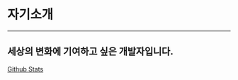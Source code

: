 # 자기소개
---
세상의 변화에 기여하고 싶은 개발자입니다. 
---
[Github Stats](https://github-readme-stats.vercel.app/api?username=biud436&show_icons=true)
